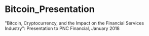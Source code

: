 # Bitcoin_Presentation
"Bitcoin, Cryptocurrency, and the Impact on the Financial Services Industry": Presentation to PNC Financial, January 2018
